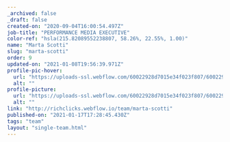 ```yaml
---
_archived: false
_draft: false
created-on: "2020-09-04T16:00:54.497Z"
job-title: "PERFORMANCE MEDIA EXECUTIVE"
color-ref: "hsla(215.82089552238807, 58.26%, 22.55%, 1.00)"
name: "Marta Scotti"
slug: "marta-scotti"
order: 9
updated-on: "2021-01-08T19:56:39.971Z"
profile-pic-hover:
  url: "https://uploads-ssl.webflow.com/60022928d7015e34f023f807/60022928d7015e209823fb73_Marta-Scotti.png"
  alt: ""
profile-picture:
  url: "https://uploads-ssl.webflow.com/60022928d7015e34f023f807/60022928d7015e146823fb32_Marta-Scotti.png"
  alt: ""
link: "http://richclicks.webflow.io/team/marta-scotti"
published-on: "2021-01-17T17:28:45.430Z"
tags: "team"
layout: "single-team.html"
---
```



